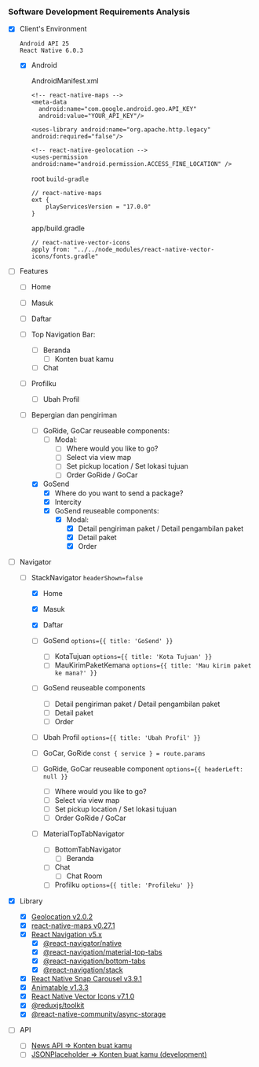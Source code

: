 ### Software Development Requirements Analysis

- [x] Client's Environment

  ```
  Android API 25
  React Native 6.0.3
  ```

  - [x] Android

    AndroidManifest.xml

    ```
    <!-- react-native-maps -->
    <meta-data
      android:name="com.google.android.geo.API_KEY"
      android:value="YOUR_API_KEY"/>

    <uses-library android:name="org.apache.http.legacy" android:required="false"/>

    <!-- react-native-geolocation -->
    <uses-permission android:name="android.permission.ACCESS_FINE_LOCATION" />
    ```

    root `build-gradle`

    ```
    // react-native-maps
    ext {
        playServicesVersion = "17.0.0"
    }
    ```

    app/build.gradle

    ```
    // react-native-vector-icons
    apply from: "../../node_modules/react-native-vector-icons/fonts.gradle"
    ```

- [ ] Features

  - [ ] Home
  - [ ] Masuk
  - [ ] Daftar

  - [ ] Top Navigation Bar:
    - [ ] Beranda
      - [ ] Konten buat kamu
    - [ ] Chat
  - [ ] Profilku
    - [ ] Ubah Profil
  - [ ] Bepergian dan pengiriman
    - [ ] GoRide, GoCar reuseable components:
      - [ ] Modal:
        - [ ] Where would you like to go?
        - [ ] Select via view map
        - [ ] Set pickup location / Set lokasi tujuan
        - [ ] Order GoRide / GoCar
    - [x] GoSend
      - [x] Where do you want to send a package?
      - [x] Intercity
      - [x] GoSend reuseable components:
        - [x] Modal:
          - [x] Detail pengiriman paket / Detail pengambilan paket
          - [x] Detail paket
          - [x] Order

- [ ] Navigator

  - [ ] StackNavigator `headerShown=false`

    - [x] Home
    - [x] Masuk
    - [x] Daftar
    - [ ] GoSend `options={{ title: 'GoSend' }}`
      - [ ] KotaTujuan `options={{ title: 'Kota Tujuan' }}`
      - [ ] MauKirimPaketKemana `options={{ title: 'Mau kirim paket ke mana?' }}`
    - [ ] GoSend reuseable components
      - [ ] Detail pengiriman paket / Detail pengambilan paket
      - [ ] Detail paket
      - [ ] Order
    - [ ] Ubah Profil `options={{ title: 'Ubah Profil' }}`
    - [ ] GoCar, GoRide `const { service } = route.params`
    - [ ] GoRide, GoCar reuseable component `options={{ headerLeft: null }}`

      - [ ] Where would you like to go?
      - [ ] Select via view map
      - [ ] Set pickup location / Set lokasi tujuan
      - [ ] Order GoRide / GoCar

    - [ ] MaterialTopTabNavigator
      - [ ] BottomTabNavigator
        - [ ] Beranda
      - [ ] Chat
        - [ ] Chat Room
      - [ ] Profilku `options={{ title: 'Profileku' }}`

- [x] Library

  - [x] [Geolocation v2.0.2](https://github.com/react-native-community/react-native-geolocation)
  - [x] [react-native-maps v0.27.1](https://github.com/react-native-community/react-native-maps)
  - [x] [React Navigation v5.x](https://reactnavigation.org/versions)
    - [x] [@react-navigator/native](https://reactnavigation.org/docs/getting-started/)
    - [x] [@react-navigation/material-top-tabs](https://reactnavigation.org/docs/material-top-tab-navigator/)
    - [x] [@react-navigation/bottom-tabs](https://reactnavigation.org/docs/bottom-tab-navigator/)
    - [x] [@react-navigation/stack](https://reactnavigation.org/docs/stack-navigator)
  - [x] [React Native Snap Carousel v3.9.1](https://github.com/archriss/react-native-snap-carousel)
  - [x] [Animatable v1.3.3](https://github.com/oblador/react-native-animatable)
  - [x] [React Native Vector Icons v7.1.0](https://github.com/oblador/react-native-vector-icons)
  - [x] [@reduxjs/toolkit](https://redux-toolkit.js.org/introduction/quick-start)
  - [x] [@react-native-community/async-storage](https://react-native-community.github.io/async-storage/docs/usage)

- [ ] API
  - [ ] [News API => Konten buat kamu](https://newsapi.org/)
  - [ ] [JSONPlaceholder => Konten buat kamu (development)](https://jsonplaceholder.typicode.com/)
